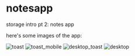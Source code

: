 # notesapp
storage intro pt 2: notes app

here's some images of the app:

![toast](https://github.com/nathanielhowe97/notesapp/assets/130931122/6f7c4f60-2234-4fe2-9136-e088683a7712)
![toast_mobile](https://github.com/nathanielhowe97/notesapp/assets/130931122/9ec25cfa-2b10-4ba7-ad2a-99b5f93e50ef)
![desktop_toast](https://github.com/nathanielhowe97/notesapp/assets/130931122/f1c28056-daff-4a60-b11c-bfdb44b04303)
![desktop](https://github.com/nathanielhowe97/notesapp/assets/130931122/ac7cbe00-b3fe-4c81-86c6-fd8545ca8dd8)
